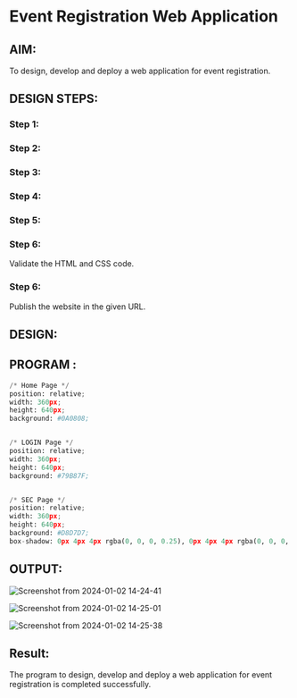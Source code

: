# Event Registration Web Application

## AIM:
To design, develop and deploy a web application for event registration.

## DESIGN STEPS:

### Step 1:


### Step 2:


### Step 3:


### Step 4:


### Step 5:

### Step 6:

Validate the HTML and CSS code.

### Step 6:

Publish the website in the given URL.

## DESIGN:

## PROGRAM :
```python
/* Home Page */
position: relative;
width: 360px;
height: 640px;
background: #0A0808;


/* LOGIN Page */
position: relative;
width: 360px;
height: 640px;
background: #79B87F;


/* SEC Page */
position: relative;
width: 360px;
height: 640px;
background: #D8D7D7;
box-shadow: 0px 4px 4px rgba(0, 0, 0, 0.25), 0px 4px 4px rgba(0, 0, 0, 0.25);
```

## OUTPUT:

![Screenshot from 2024-01-02 14-24-41](https://github.com/Rxhith1205/event-registration/assets/147473311/7ac72c43-d94c-452c-aad6-80b188a394e7)

![Screenshot from 2024-01-02 14-25-01](https://github.com/Rxhith1205/event-registration/assets/147473311/0ebc0e57-586d-4d52-b216-9c6a79b700c1)

![Screenshot from 2024-01-02 14-25-38](https://github.com/Rxhith1205/event-registration/assets/147473311/4364c611-688e-4f27-a4ea-0a6c79ba41c6)


## Result:

The program to design, develop and deploy a web application for event registration is completed successfully.
